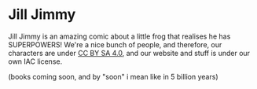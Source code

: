 # Jill Jimmy
Jill Jimmy is an amazing comic about a little frog that realises he has SUPERPOWERS!
We're a nice bunch of people, and therefore, our characters are under [CC BY SA 4.0](https://creativecommons.org/licenses/by-sa/4.0/deed.en), and our website and stuff is under our own IAC license.

(books coming soon, and by "soon" i mean like in 5 billion years)

<!---
JillJimmy/JillJimmy is a ✨ special ✨ repository because its `README.md` (this file) appears on your GitHub profile.
You can click the Preview link to take a look at your changes.
--->
